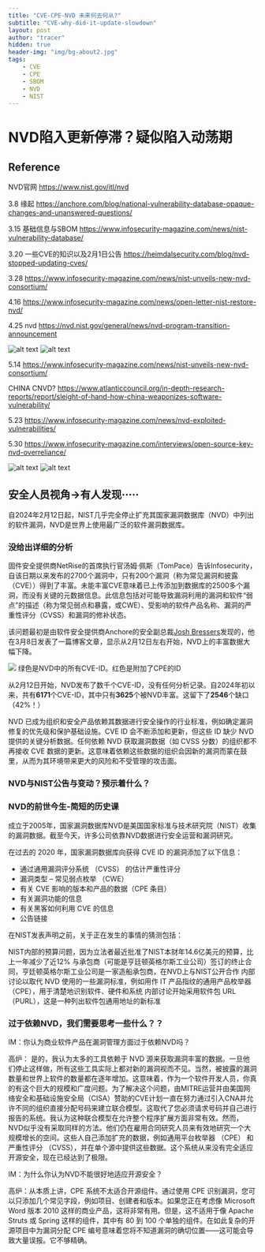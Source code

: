 ```yaml
---
title: "CVE-CPE-NVD 未来何去何从?"
subtitle: "CVE-why-did-it-update-slowdown"
layout: post
author: "tracer"
hidden: true
header-img: "img/bg-about2.jpg"
tags:
    - CVE
    - CPE
    - SBOM
    - NVD
    - NIST
---
```

# NVD陷入更新停滞？疑似陷入动荡期

## Reference

NVD官网 https://www.nist.gov/itl/nvd

3.8 缘起 https://anchore.com/blog/national-vulnerability-database-opaque-changes-and-unanswered-questions/

3.15 基础信息与SBOM https://www.infosecurity-magazine.com/news/nist-vulnerability-database/

3.20 一些CVE的知识以及2月1日公告 https://heimdalsecurity.com/blog/nvd-stopped-updating-cves/

3.28 https://www.infosecurity-magazine.com/news/nist-unveils-new-nvd-consortium/

4.16 https://www.infosecurity-magazine.com/news/open-letter-nist-restore-nvd/

4.25 nvd https://nvd.nist.gov/general/news/nvd-program-transition-announcement

![alt text](/img/inPost/CVE/425NVD-en.png)
![alt text](/img/inPost/CVE/425NVD-zh.png)

5.14 https://www.infosecurity-magazine.com/news/nist-unveils-new-nvd-consortium/

CHINA CNVD? https://www.atlanticcouncil.org/in-depth-research-reports/report/sleight-of-hand-how-china-weaponizes-software-vulnerability/

5.23 https://www.infosecurity-magazine.com/news/nvd-exploited-vulnerabilities/

5.30 https://www.infosecurity-magazine.com/interviews/open-source-key-nvd-overreliance/

![alt text](/img/inPost/CVE/529NVD-en.png)
![alt text](/img/inPost/CVE/529NVD-zh.png)


## 安全人员视角->有人发现·····

自2024年2月12日起，NIST几乎完全停止扩充其国家漏洞数据库（NVD）中列出的软件漏洞，NVD是世界上使用最广泛的软件漏洞数据库。

### 没给出详细的分析

固件安全提供商NetRise的首席执行官汤姆·佩斯（TomPace）告诉Infosecurity，自该日期以来发布的2700个漏洞中，只有200个漏洞（称为常见漏洞和披露（CVE））得到了丰富。未能丰富CVE意味着已上传添加到数据库的2500多个漏洞，而没有关键的元数据信息。此信息包括对可能导致漏洞利用的漏洞和软件“弱点”的描述（称为常见弱点和暴露，或CWE）、受影响的软件产品名称、漏洞的严重性评分（CVSS）和漏洞的修补状态。

该问题最初是由软件安全提供商Anchore的安全副总裁[Josh Bressers](https://anchore.com/blog/national-vulnerability-database-opaque-changes-and-unanswered-questions/)发现的，他在3月8日发表了一篇博客文章，显示从2月12日左右开始，NVD上的丰富数据大幅下降。

![](img/inPost/CVE/NVD_CVE_2024.png)
绿色是NVD中的所有CVE-ID。红色是附加了CPE的ID

从2月12日开始，NVD发布了数千个CVE-ID，没有任何分析记录。自2024年初以来，共有**6171**个CVE-ID，其中只有**3625**个被NVD丰富。这留下了**2546**个缺口（42%！）

NVD 已成为组织和安全产品依赖其数据进行安全操作的行业标准，例如确定漏洞修复的优先级和保护基础设施。CVE ID 会不断添加和更新，但这些 ID 缺少 NVD 提供的关键分析数据。任何依赖 NVD 获取漏洞数据（如 CVSS 分数）的组织都不再接收 CVE 数据的更新。这意味着依赖这些数据的组织会因新的漏洞而蒙在鼓里，从而为其环境带来更大的风险和不受管理的攻击面。

### NVD与NIST公告与变动？预示着什么？

### NVD的前世今生-简短的历史课
成立于2005年，国家漏洞数据库NVD是美国国家标准与技术研究院（NIST）收集的漏洞数据。截至今天，许多公司依靠NVD数据进行安全运营和漏洞研究。

在过去的 2020 年，国家漏洞数据库向获得 CVE ID 的漏洞添加了以下信息：
- 通过通用漏洞评分系统 （CVSS） 的估计严重性评分
- 漏洞类型 – 常见弱点枚举 （CWE）
- 有关 CVE 影响的版本和产品的数据（CPE 条目）
- 有关漏洞功能的信息
- 有关黑客如何利用 CVE 的信息
- 公告链接

在NIST发表声明之前，关于正在发生的事情的猜测包括：

NIST内部的预算问题，因为立法者最近批准了NIST本财年14.6亿美元的预算，比上一年减少了近12%
与承包商（可能是亨廷顿英格尔斯工业公司）签订的终止合同，亨廷顿英格尔斯工业公司是一家造船承包商，在NVD上与NIST公开合作
内部讨论以取代 NVD 使用的一些漏洞标准，例如用作 IT 产品指纹的通用产品枚举器 （CPE），用于清楚地识别软件、硬件和系统
内部讨论开始采用软件包 URL （PURL），这是一种列出软件包通用地址的新标准


### 过于依赖NVD，我们需要思考一些什么？？
IM：你认为商业软件产品在漏洞管理方面过于依赖NVD吗？

高炉： 是的，我认为太多的工具依赖于 NVD 源来获取漏洞丰富的数据。一旦他们停止这样做，所有这些工具实际上都对新的漏洞视而不见。当然，被披露的漏洞数量和世界上软件的数量都在逐年增加。这意味着，作为一个软件开发人员，你真的有这个巨大的规模和广度问题。为了解决这个问题，由MITRE运营并由美国网络安全和基础设施安全局（CISA）赞助的CVE计划一直在努力通过引入CNA并允许不同的组织直接分配号码来建立联合模型。这取代了您必须请求号码并自己进行报告的系统。我认为这种联合模型在允许整个程序扩展方面非常有效。然而，NVD似乎没有采取同样的方法。他们仍在雇用合同研究人员来有效地研究一个大规模增长的空间。这些人自己添加扩充的数据，例如通用平台枚举器 （CPE） 和严重性评分 （CVSS），并在单个源中提供这些数据。这个系统从来没有完全适应开源安全，现在已经达到了极限。


IM：为什么你认为NVD不能很好地适应开源安全？

高炉：从本质上讲，CPE 系统不太适合开源组件。通过使用 CPE 识别漏洞，您可以只添加几个常见字段，例如项目、创建者和版本。如果您正在考虑像 Microsoft Word 版本 2010 这样的商业产品，这将非常有用。但是，这不适用于像 Apache Struts 或 Spring 这样的组件，其中有 80 到 100 个单独的组件。在如此复杂的开源项目中为漏洞分配 CPE 编号意味着您将不知道漏洞的确切位置——这可能会导致大量误报。它不够精确。